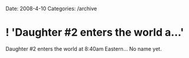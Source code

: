 Date: 2008-4-10
Categories: /archive

# ! 'Daughter #2 enters the world a...'

Daughter #2 enters the world at 8:40am Eastern... No name yet.

